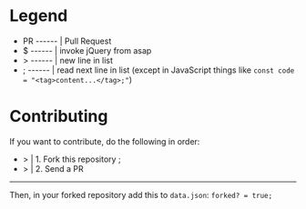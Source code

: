 # Legend
* PR ------ | Pull Request
* $  ------ | invoke jQuery from asap
* \>  ------ | new line in list
* ;  ------ | read next line in list (except in JavaScript things like `const code = "<tag>content...</tag>;"`)
# Contributing
If you want to contribute, do the following in order:
- \>  | 1. Fork this repository ;
- \>  | 2. Send a PR
***
Then, in your forked repository add this to `data.json`: 
`forked? = true;`
